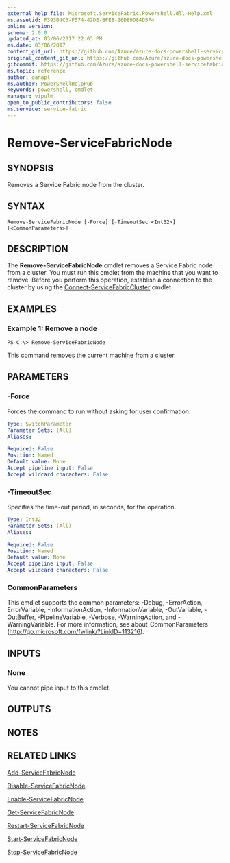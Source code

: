 ```yaml
---
external help file: Microsoft.ServiceFabric.Powershell.dll-Help.xml
ms.assetid: F393B4C6-F574-42DE-BFE8-26D89D84D5F4
online version:
schema: 2.0.0
updated_at: 03/06/2017 22:03 PM
ms.date: 03/06/2017
content_git_url: https://github.com/Azure/azure-docs-powershell-servicefabric/blob/Graham71141/Service-Fabric-cmdlets/ServiceFabric/vlatest/Remove-ServiceFabricNode.md
original_content_git_url: https://github.com/Azure/azure-docs-powershell-servicefabric/blob/Graham71141/Service-Fabric-cmdlets/ServiceFabric/vlatest/Remove-ServiceFabricNode.md
gitcommit: https://github.com/Azure/azure-docs-powershell-servicefabric/blob/f316a90f932ebcb7312c516e5fc173dc4b1bc762
ms.topic: reference
author: oanapl
ms.author: PowerShellHelpPub
keywords: powershell, cmdlet
manager: vipulm
open_to_public_contributors: false
ms.service: service-fabric
---
```


# Remove-ServiceFabricNode

## SYNOPSIS
Removes a Service Fabric node from the cluster.

## SYNTAX

```
Remove-ServiceFabricNode [-Force] [-TimeoutSec <Int32>] [<CommonParameters>]
```

## DESCRIPTION
The **Remove-ServiceFabricNode** cmdlet removes a Service Fabric node from a cluster.
You must run this cmdlet from the machine that you want to remove.
Before you perform this operation, establish a connection to the cluster by using the [Connect-ServiceFabricCluster](.\Connect-ServiceFabricCluster.md) cmdlet.

## EXAMPLES

### Example 1: Remove a node
```
PS C:\> Remove-ServiceFabricNode
```

This command removes the current machine from a cluster.

## PARAMETERS

### -Force
Forces the command to run without asking for user confirmation.

```yaml
Type: SwitchParameter
Parameter Sets: (All)
Aliases: 

Required: False
Position: Named
Default value: None
Accept pipeline input: False
Accept wildcard characters: False
```

### -TimeoutSec
Specifies the time-out period, in seconds, for the operation.

```yaml
Type: Int32
Parameter Sets: (All)
Aliases: 

Required: False
Position: Named
Default value: None
Accept pipeline input: False
Accept wildcard characters: False
```

### CommonParameters
This cmdlet supports the common parameters: -Debug, -ErrorAction, -ErrorVariable, -InformationAction, -InformationVariable, -OutVariable, -OutBuffer, -PipelineVariable, -Verbose, -WarningAction, and -WarningVariable. For more information, see about_CommonParameters (http://go.microsoft.com/fwlink/?LinkID=113216).

## INPUTS

### None
You cannot pipe input to this cmdlet.

## OUTPUTS

## NOTES

## RELATED LINKS

[Add-ServiceFabricNode](./Add-ServiceFabricNode.md)

[Disable-ServiceFabricNode](./Disable-ServiceFabricNode.md)

[Enable-ServiceFabricNode](./Enable-ServiceFabricNode.md)

[Get-ServiceFabricNode](./Get-ServiceFabricNode.md)

[Restart-ServiceFabricNode](./Restart-ServiceFabricNode.md)

[Start-ServiceFabricNode](./Start-ServiceFabricNode.md)

[Stop-ServiceFabricNode](./Stop-ServiceFabricNode.md)
